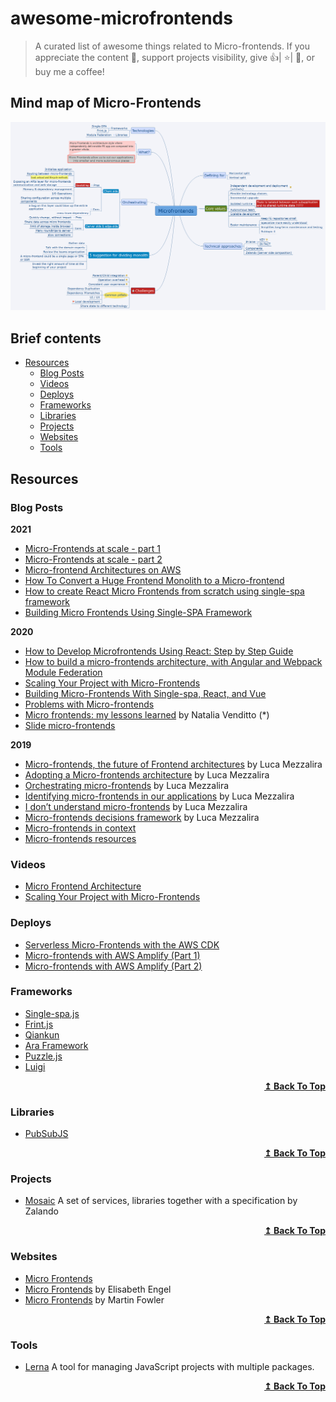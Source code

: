 # awesome-microfrontends

> A curated list of awesome things related to Micro-frontends. If you appreciate the content 📖, support projects visibility, give 👍| ⭐| 👏, or buy me a coffee!

## Mind map of Micro-Frontends
![alt text](/images/Microfrontends_v1.0.0.png)

## Brief contents
- [Resources](#resources)
  - [Blog Posts](#blog-posts)
  - [Videos](#videos)
  - [Deploys](#deploys)
  - [Frameworks](#frameworks)
  - [Libraries](#libraries)
  - [Projects](#projects)
  - [Websites](#websites)
  - [Tools](#tools)

## Resources

### Blog Posts
**2021**
- [Micro-Frontends at scale - part 1](https://medium.com/xgeeks/micro-frontends-at-scale-part-1-a8ab67bfb773) 
- [Micro-Frontends at scale - part 2](https://levelup.gitconnected.com/micro-frontends-at-scale-part-2-d10994f09f18)
- [Micro-frontend Architectures on AWS](https://aws.amazon.com/de/blogs/architecture/micro-frontend-architectures-on-aws/)
- [How To Convert a Huge Frontend Monolith to a Micro-frontend](https://blog.dream11engineering.com/how-to-convert-a-huge-frontend-monolith-to-a-micro-frontend-d37f47697235)
- [How to create React Micro Frontends from scratch using single-spa framework](https://medium.com/litslink/how-to-create-react-micro-frontends-from-scratch-using-single-spa-framework-in-examples-592c7f63bedf)
- [Building Micro Frontends Using Single-SPA Framework](https://blog.bitsrc.io/building-microfrontends-using-single-spa-framework-94019ca2fb4d)

**2020**
- [How to Develop Microfrontends Using React: Step by Step Guide](https://blog.bitsrc.io/how-to-develop-microfrontends-using-react-step-by-step-guide-47ebb479cacd)
- [How to build a micro-frontends architecture, with Angular and Webpack Module Federation](https://medium.com/agorapulse-stories/building-a-micro-frontends-architecture-in-2021-with-angular-and-webpack-module-federation-50d073617645)
- [Scaling Your Project with Micro-Frontends](https://www.infoq.com/presentations/dazn-microfrontend/)
- [Building Micro-Frontends With Single-spa, React, and Vue](https://dzone.com/articles/building-micro-frontends-with-single-spa-and-react)
- [Problems with Micro-frontends](https://medium.com/swlh/problems-with-micro-frontends-8a8fc32a7d58)
- [Micro frontends: my lessons learned](https://dev.to/this-is-learning/micro-frontends-my-lessons-learned-1pcp) by Natalia Venditto (*)
- [Slide micro-frontends](https://slides.com/anfibiacreativa/micro-frontends)

**2019**
- [Micro-frontends, the future of Frontend architectures](https://medium.com/dazn-tech/micro-frontends-the-future-of-frontend-architectures-5867ceded39a) by Luca Mezzalira
- [Adopting a Micro-frontends architecture](https://medium.com/dazn-tech/adopting-a-micro-frontends-architecture-e283e6a3c4f3) by Luca Mezzalira
- [Orchestrating micro-frontends](https://medium.com/dazn-tech/orchestrating-micro-frontends-a5d2674cbf33) by Luca Mezzalira
- [Identifying micro-frontends in our applications](https://medium.com/dazn-tech/identifying-micro-frontends-in-our-applications-4b4995f39257) by Luca Mezzalira
- [I don’t understand micro-frontends](https://medium.com/@lucamezzalira/i-dont-understand-micro-frontends-88f7304799a9) by Luca Mezzalira
- [Micro-frontends decisions framework](https://medium.com/@lucamezzalira/micro-frontends-decisions-framework-ebcd22256513) by Luca Mezzalira
- [Micro-frontends in context](https://increment.com/frontend/micro-frontends-in-context/)
- [Micro-frontends resources](https://medium.com/@lucamezzalira/micro-frontends-resources-53b1ec7d512a)

### Videos
- [Micro Frontend Architecture](https://www.youtube.com/watch?v=BuRB3djraeM)
- [Scaling Your Project with Micro-Frontends](https://www.youtube.com/watch?v=tD1rcWSfYpo)

### Deploys
- [Serverless Micro-Frontends with the AWS CDK](https://dev.to/fllstck/serverless-micro-frontends-with-the-aws-cdk-3lf)
- [Micro-frontends with AWS Amplify (Part 1)](https://levelup.gitconnected.com/micro-frontends-with-aws-amplify-50c2e2dc4222)
- [Micro-frontends with AWS Amplify (Part 2)](https://alatech.medium.com/micro-frontends-with-aws-amplify-part-2-f69acf518287)

### Frameworks
- [Single-spa.js](https://single-spa.js.org/)
- [Frint.js](https://frint.js.org/)
- [Qiankun](https://qiankun.umijs.org/)
- [Ara Framework](https://ara-framework.github.io/website/)
- [Puzzle.js](https://github.com/puzzle-js/puzzle-js)
- [Luigi](https://luigi-project.io/)

<div align="right">
  <b><a href="#brief-contents">↥ Back To Top</a></b>
</div>

### Libraries
- [PubSubJS](https://github.com/mroderick/PubSubJS)

<div align="right">
  <b><a href="#brief-contents">↥ Back To Top</a></b>
</div>

### Projects
- [Mosaic](https://www.mosaic9.org/) A set of services, libraries together with a specification by Zalando

<div align="right">
  <b><a href="#brief-contents">↥ Back To Top</a></b>
</div>

### Websites
- [Micro Frontends](https://micro-frontends.org/)
- [Micro Frontends](https://micro-frontends.zeef.com/elisabeth.engel?ref=elisabeth.engel&share=ee53d51a914b4951ae5c94ece97642fc) by Elisabeth Engel
- [Micro Frontends](https://martinfowler.com/articles/micro-frontends.html) by Martin Fowler

<div align="right">
  <b><a href="#brief-contents">↥ Back To Top</a></b>
</div>

### Tools
- [Lerna](https://github.com/lerna/lerna) A tool for managing JavaScript projects with multiple packages.

<div align="right">
  <b><a href="#brief-contents">↥ Back To Top</a></b>
</div>
